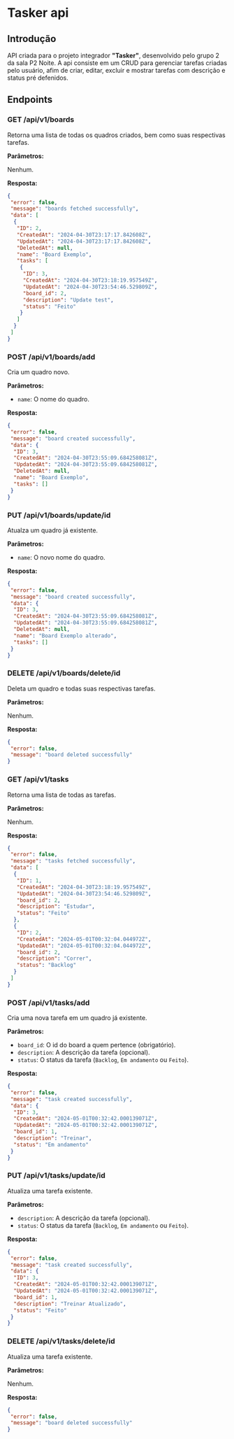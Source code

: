 # Tasker api

## Introdução

API criada para o projeto integrador **"Tasker"**, desenvolvido pelo grupo 2 da sala P2 Noite. A api consiste em um CRUD para gerenciar tarefas criadas pelo usuário, afim de criar, editar, excluir e mostrar tarefas com descrição e status pré defenidos.

## Endpoints

### GET /api/v1/boards

Retorna uma lista de todas os quadros criados, bem como suas respectivas tarefas.

**Parâmetros:**

Nenhum.

**Resposta:**

```json
{
 "error": false,
 "message": "boards fetched successfully",
 "data": [
  {
   "ID": 2,
   "CreatedAt": "2024-04-30T23:17:17.842608Z",
   "UpdatedAt": "2024-04-30T23:17:17.842608Z",
   "DeletedAt": null,
   "name": "Board Exemplo",
   "tasks": [
    {
     "ID": 3,
     "CreatedAt": "2024-04-30T23:18:19.957549Z",
     "UpdatedAt": "2024-04-30T23:54:46.529809Z",
     "board_id": 2,
     "description": "Update test",
     "status": "Feito"
    }
   ]
  }
 ]
}
```

### POST /api/v1/boards/add

Cria um quadro novo.

**Parâmetros:**

- `name`: O nome do quadro.

**Resposta:**

```json
{
 "error": false,
 "message": "board created successfully",
 "data": {
  "ID": 3,
  "CreatedAt": "2024-04-30T23:55:09.684258081Z",
  "UpdatedAt": "2024-04-30T23:55:09.684258081Z",
  "DeletedAt": null,
  "name": "Board Exemplo",
  "tasks": []
 }
}
```

### PUT /api/v1/boards/update/id

Atualza um quadro já existente.

**Parâmetros:**

- `name`: O novo nome do quadro.

**Resposta:**

```json
{
 "error": false,
 "message": "board created successfully",
 "data": {
  "ID": 3,
  "CreatedAt": "2024-04-30T23:55:09.684258081Z",
  "UpdatedAt": "2024-04-30T23:55:09.684258081Z",
  "DeletedAt": null,
  "name": "Board Exemplo alterado",
  "tasks": []
 }
}
```

### DELETE /api/v1/boards/delete/id

Deleta um quadro e todas suas respectivas tarefas.

**Parâmetros:**

Nenhum.

**Resposta:**

```json
{
 "error": false,
 "message": "board deleted successfully"
}
```

### GET /api/v1/tasks

Retorna uma lista de todas as tarefas.

**Parâmetros:**

Nenhum.

**Resposta:**

```json
{
 "error": false,
 "message": "tasks fetched successfully",
 "data": [
  {
   "ID": 1,
   "CreatedAt": "2024-04-30T23:18:19.957549Z",
   "UpdatedAt": "2024-04-30T23:54:46.529809Z",
   "board_id": 2,
   "description": "Estudar",
   "status": "Feito"
  },
  {
   "ID": 2,
   "CreatedAt": "2024-05-01T00:32:04.044972Z",
   "UpdatedAt": "2024-05-01T00:32:04.044972Z",
   "board_id": 2,
   "description": "Correr",
   "status": "Backlog"
  }
 ]
}
```

### POST /api/v1/tasks/add

Cria uma nova tarefa em um quadro já existente.

**Parâmetros:**

- `board_id`: O id do board a quem pertence (obrigatório).
- `description`: A descrição da tarefa (opcional).
- `status`: O status da tarefa (`Backlog`, `Em andamento` ou `Feito`).

**Resposta:**

```json
{
 "error": false,
 "message": "task created successfully",
 "data": {
  "ID": 3,
  "CreatedAt": "2024-05-01T00:32:42.000139071Z",
  "UpdatedAt": "2024-05-01T00:32:42.000139071Z",
  "board_id": 1,
  "description": "Treinar",
  "status": "Em andamento"
 }
}
```

### PUT /api/v1/tasks/update/id

Atualiza uma tarefa existente.

**Parâmetros:**

- `description`: A descrição da tarefa (opcional).
- `status`: O status da tarefa (`Backlog`, `Em andamento` ou `Feito`).

**Resposta:**

```json
{
 "error": false,
 "message": "task created successfully",
 "data": {
  "ID": 3,
  "CreatedAt": "2024-05-01T00:32:42.000139071Z",
  "UpdatedAt": "2024-05-01T00:32:42.000139071Z",
  "board_id": 1,
  "description": "Treinar Atualizado",
  "status": "Feito"
 }
}
```

### DELETE /api/v1/tasks/delete/id

Atualiza uma tarefa existente.

**Parâmetros:**

Nenhum.

**Resposta:**

```json
{
 "error": false,
 "message": "board deleted successfully"
}
```
